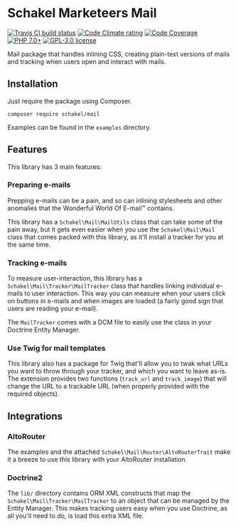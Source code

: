 # Schakel Marketeers Mail

[![Travis CI build status][shield-1]][link-1]
[![Code Climate rating][shield-2]][link-2]
[![Code Coverage][shield-3]][link-3]
[![PHP 7.0+][shield-4]][php]
[![GPL-3.0 license][shield-5]][license]

Mail package that handles inlining CSS, creating plain-text versions of mails
and tracking when users open and interact with mails.

## Installation

Just require the package using Composer.

```
composer require schakel/mail
```

Examples can be found in the `examples` directory.

## Features

This library has 3 main features:

### Preparing e-mails

Prepping e-mails can be a pain, and so can inlining stylesheets and other
anomalies that the Wonderful World Of E-mail™ contains.

This library has a `Schakel\Mail\MailUtils` class that can take some of the
pain away, but it gets even easier when you use the `Schakel\Mail\Mail` class
that comes packed with this library, as it'll install a tracker for you at the
same time.

### Tracking e-mails

To measure user-interaction, this library has a `Schakel\Mail\Tracker\MailTracker`
class that handles linking individual e-mails to user interaction. This way you
can measure when your users click on buttons in e-mails and when images are
loaded (a fairly good sign that users are reading your e-mail).

The `MailTracker` comes with a DCM file to easily use the class in your Doctrine
Entity Manager.

### Use Twig for mail templates

This library also has a package for Twig that'll allow you to twak what URLs
you want to throw through your tracker, and which you want to leave as-is. The
extension provides two functions (`track_url` and `track_image`) that will change
the URL to a trackable URL (when properly provided with the required objects).

## Integrations

### AltoRouter

The examples and the attached `Schakel\Mail\Router\AltoRouterTrait` make it a
breeze to use this library with your AltoRouter installation.

### Doctrine2

The `lib/` directory contains ORM XML constructs that map the
`Schakel\Mail\Tracker\MailTracker` to an object that can be managed by the
Entity Manager. This makes tracking users easy when you use Doctrine, as all
you'll need to do, is load this extra XML file.

<!-- Shield images -->
[shield-1]: https://img.shields.io/travis/SchakelMarketeers/mail.svg
[shield-2]: https://img.shields.io/codeclimate/github/SchakelMarketeers/mail.svg
[shield-3]: https://img.shields.io/codeclimate/coverage/github/SchakelMarketeers/mail.svg
[shield-4]: https://img.shields.io/badge/PHP-7.0%2B-8892BF.svg
[shield-5]: https://img.shields.io/github/license/SchakelMarketeers/mail.svg

<!-- Shield links -->
[link-1]: https://travis-ci.org/SchakelMarketeers/mail
[link-2]: https://codeclimate.com/github/SchakelMarketeers/mail
[link-3]: https://codeclimate.com/github/SchakelMarketeers/mail/coverage

<!-- Files -->
[license]: LICENSE

<!-- External links -->
[php]: https://secure.php.net/supported-versions.php
